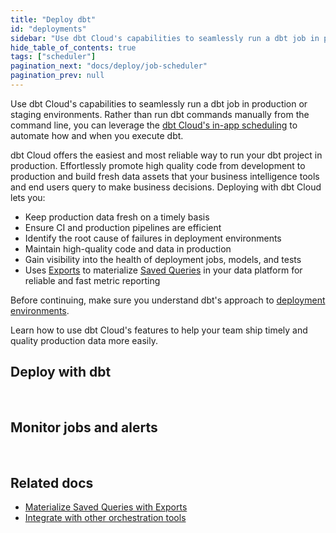 ```yaml
---
title: "Deploy dbt"
id: "deployments"
sidebar: "Use dbt Cloud's capabilities to seamlessly run a dbt job in production."
hide_table_of_contents: true
tags: ["scheduler"]
pagination_next: "docs/deploy/job-scheduler"
pagination_prev: null
---
```


Use dbt Cloud's capabilities to seamlessly run a dbt job in production or staging environments. Rather than run dbt commands manually from the command line, you can leverage the [dbt Cloud's in-app scheduling](/docs/deploy/job-scheduler) to automate how and when you execute dbt. 

dbt Cloud offers the easiest and most reliable way to run your dbt project in production. Effortlessly promote high quality code from development to production and build fresh data assets that your business intelligence tools and end users query to make business decisions. <Term id="deploying">Deploying</Term> with dbt Cloud lets you:
- Keep production data fresh on a timely basis
- Ensure CI and production pipelines are efficient 
- Identify the root cause of failures in deployment environments
- Maintain high-quality code and data in production
- Gain visibility into the health of deployment jobs, models, and tests
- Uses [Exports](/docs/use-dbt-semantic-layer/exports) to materialize [Saved Queries](/docs/build/saved-queries) in your data platform for reliable and fast metric reporting

Before continuing, make sure you understand dbt's approach to [deployment environments](/docs/deploy/deploy-environments). 

Learn how to use dbt Cloud's features to help your team ship timely and quality production data more easily.
## Deploy with dbt

<div className="grid--3-col">

<Card
    title="Job scheduler"
    body="The job scheduler is the backbone of running jobs in dbt Cloud, bringing power and simplicity to building data pipelines in both continuous integration and production environments."
    link="/docs/deploy/job-scheduler"
    icon="dbt-bit"/>

<Card
    title="Deploy jobs"
    body="Create and schedule jobs for the dbt Cloud scheduler to run."
    link="/docs/deploy/deploy-jobs"
    icon="dbt-bit"/>

<Card
    title="Continuous integration"
    body="Set up CI checks so you can build and test any modified code in a staging environment when you open PRs and push new commits to your dbt repository."
    link="/docs/deploy/continuous-integration"
    icon="dbt-bit"/>

<Card
    title="Job commands"
    body="Configure which dbt commands to execute when running a dbt job."
    link="/docs/deploy/job-commands"
    icon="dbt-bit"/>

</div> <br />

## Monitor jobs and alerts

<div className="grid--3-col">

<Card
    title="Run visibility"
    body="View the history of your runs and the model timing dashboard to help identify where improvements can be made to the scheduled jobs."
    link="/docs/deploy/run-visibility"
    icon="dbt-bit"/>

<Card
    title="Retry jobs"
    body="Rerun your errored jobs from start or the failure point."
    link="/docs/deploy/retry-jobs"
    icon="dbt-bit"/>

<Card
    title="Job notifications"
    body="Receive email or Slack channel notifications when a job run succeeds, fails, or is canceled so you can respond quickly and begin remediation if necessary."
    link="/docs/deploy/job-notifications"
    icon="dbt-bit"/>

<Card
    title="Webhooks"
    body="Create outbound webhooks to send events about your dbt jobs' statuses to other systems in your organization."
    link="/docs/deploy/webhooks"
    icon="dbt-bit"/>

<Card
    title="Artifacts"
    body="dbt Cloud generates and saves artifacts for your project, which it uses to power features like creating docs for your project and reporting the freshness of your sources."
    link="/docs/deploy/artifacts"
    icon="dbt-bit"/>

<Card
    title="Source freshness"
    body="Enable snapshots to capture the freshness of your data sources and configure how frequent these snapshots should be taken. This can help you determine whether your source data freshness is meeting your SLAs."
    link="/docs/deploy/source-freshness"
    icon="dbt-bit"/>

<Card
    title="Dashboard status tiles"
    body="Set up status tiles to see the data freshness and quality checks whenever you view your data. "
    link="/docs/deploy/dashboard-status-tiles"
    icon="dbt-bit"/>

</div> <br />


<!--
<a href="https://docs.getdbt.com/docs/deploy/dbt-cloud-job" target="_blank" class="pagination-nav__label nav-create-account button button--primary">Try deploying with dbt Cloud</a> 

<DocCarousel slidesPerView={1}>

<Lightbox src="/img/docs/dbt-cloud/deployment/deploy-scheduler.jpg" width="98%" title="An overview of a dbt Cloud job run which contains Run Summary, Job Trigger, Run Duration, and more."/>

<Lightbox src="/img/docs/dbt-cloud/deployment/run-history.jpg" width="95%" title="Run History dashboard allows you to monitor the health of your dbt project and displays jobs, job status, environment, timing, and more."/>


<Lightbox src="/img/docs/dbt-cloud/deployment/access-logs.gif" width="85%" title="Access logs for run steps" />

<Lightbox src ="/img/docs/dbt-cloud/using-dbt-cloud/job-commands.gif" width="95%" title="Setting up a job and configuring checkbox and dbt commands"/>

</DocCarousel>

## Run dbt in production

If you want to run dbt jobs on a schedule, you can use tools such as dbt Cloud, Airflow, Prefect, Dagster, automation server, or Cron.-->

## Related docs

- [Materialize Saved Queries with Exports](/docs/use-dbt-semantic-layer/exports)
- [Integrate with other orchestration tools](/docs/deploy/deployment-tools)
